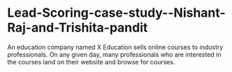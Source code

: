 # Lead-Scoring-case-study--Nishant-Raj-and-Trishita-pandit
An education company named X Education sells online courses to industry professionals. On any given day, many professionals who are interested in the courses land on their website and browse for courses. 

